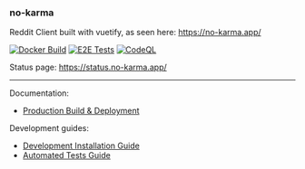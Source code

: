 ### no-karma

Reddit Client built with vuetify, as seen here: https://no-karma.app/

[![Docker Build](https://github.com/alexkiro/no-karma/actions/workflows/docker-build.yml/badge.svg)](https://github.com/alexkiro/no-karma/actions/workflows/docker-build.yml)
[![E2E Tests](https://github.com/alexkiro/no-karma/actions/workflows/e2e.yml/badge.svg)](https://github.com/alexkiro/no-karma/actions/workflows/e2e.yml) 
[![CodeQL](https://github.com/alexkiro/no-karma/actions/workflows/codeql-analysis.yml/badge.svg)](https://github.com/alexkiro/no-karma/actions/workflows/codeql-analysis.yml)

Status page: https://status.no-karma.app/


---

Documentation:

 - [Production Build & Deployment](./docs/production.md)

Development guides:

 - [Development Installation Guide](./docs/development.md)
 - [Automated Tests Guide](./docs/tests.md)

